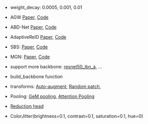 - weight_decay: 0.0005, 0.001, 0.01
- AGW [Paper](https://arxiv.org/pdf/2001.04193.pdf), [Code](https://github.com/mangye16/ReID-Survey)
- ABD-Net [Paper](https://arxiv.org/pdf/1908.01114.pdf), [Code](https://github.com/TAMU-VITA/ABD-Net)
- AdaptiveReID [Paper](https://arxiv.org/pdf/2007.07875v1.pdf), [Code](https://github.com/nixingyang/AdaptiveReID)
- SBS: [Paper](https://arxiv.org/pdf/2006.02631.pdf), [Code](https://github.com/JDAI-CV/fast-reid/blob/master/MODEL_ZOO.md)
- MGN: [Paper](https://arxiv.org/pdf/1804.01438v1.pdf), [Code](https://github.com/GNAYUOHZ/ReID-MGN)
- support more backbone: [resnet50_ibn_a](https://github.com/XingangPan/IBN-Net), ...

- build_backbone function

- transforms: [Auto-augment](https://github.com/JDAI-CV/fast-reid/blob/ee634df2900996233473cb95a80029bd456cce97/fastreid/data/transforms/autoaugment.py#L495),  [Random patch](https://github.com/JDAI-CV/fast-reid/blob/ee634df290/fastreid/data/transforms/transforms.py),

- Pooling: [GeM pooling](https://github.com/JDAI-CV/fast-reid/blob/46228ce946/fastreid/layers/gem_pool.py), [Attention Pooling](https://github.com/JDAI-CV/fast-reid/blob/46228ce946/fastreid/layers/attention.py)

- [Reduction head](https://github.com/JDAI-CV/fast-reid/blob/46228ce946/fastreid/modeling/heads/reduction_head.py)

- ColorJitter(brightness=0.1, contrast=0.1, saturation=0.1, hue=0)